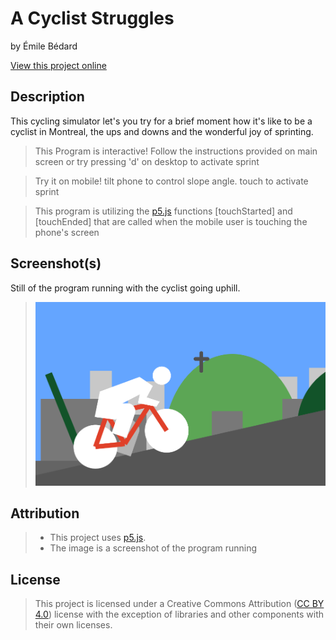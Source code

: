 # A Cyclist Struggles
by Émile Bédard


[View this project online](https://emilebedard.github.io/cart253/Projects/art-jam/)

## Description

This cycling simulator let's you try for a brief moment how it's like to be a cyclist in Montreal, the ups and downs and the wonderful joy of sprinting.
> This Program is interactive! Follow the instructions provided on main screen or try pressing 'd' on desktop to activate sprint

> Try it on mobile! tilt phone to control slope angle. touch to activate sprint

> This program is utilizing the [p5.js](https://p5js.org) functions [touchStarted] and [touchEnded] that are called when the mobile user is touching the phone's screen

## Screenshot(s)

Still of the program running with the cyclist going uphill.

> ![Image of "a cyclist struggles"](./assets/images/a_cyclist_struggles_screenshot.png)

## Attribution

> - This project uses [p5.js](https://p5js.org).
> - The image is a screenshot of the program running

## License

> This project is licensed under a Creative Commons Attribution ([CC BY 4.0](https://creativecommons.org/licenses/by/4.0/deed.en)) license with the exception of libraries and other components with their own licenses.